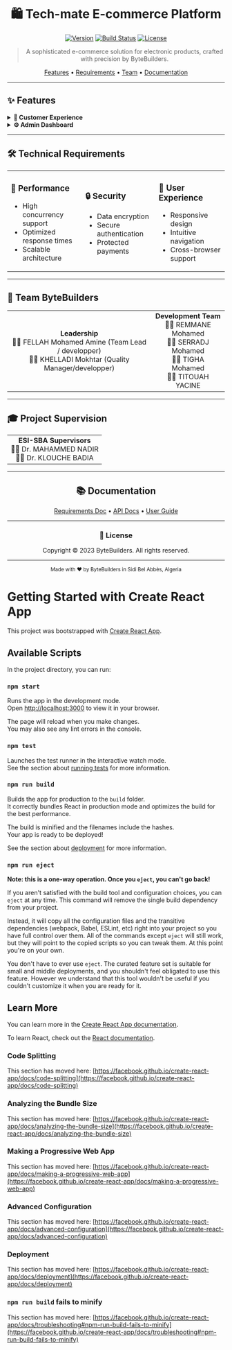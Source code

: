 <div align="center">

# 🛍️ Tech-mate E-commerce Platform

[![Version](https://img.shields.io/badge/version-2.0-blue.svg)](https://img.shields.io/badge/version-2.0-blue.svg)
[![Build Status](https://img.shields.io/badge/build-passing-brightgreen.svg)](https://img.shields.io/badge/build-passing-brightgreen.svg)
[![License](https://img.shields.io/badge/license-proprietary-red.svg)](https://img.shields.io/badge/license-proprietary-red.svg)

> A sophisticated e-commerce solution for electronic products, crafted with precision by ByteBuilders.

[Features](#features) •
[Requirements](#requirements) •
[Team](#team) •
[Documentation](#documentation)

</div>

---

## ✨ Features

<details>
<summary><b>🛒 Customer Experience</b></summary>

### Authentication & Profile
- 🔐 Secure sign up and sign in
- 🔄 Password recovery system
- 👤 Personalized profile management
- 📊 Activity tracking dashboard

### Shopping Experience
- 🔍 Advanced product search and filtering
- 🛍️ Intuitive shopping cart management
- ❤️ Wishlist functionality
- ⭐ Product ratings and reviews

### Orders & Payments
- 💳 Secure checkout process
- 💰 Multiple payment options
  - Online payment
  - Cash on delivery
- 📦 Real-time order tracking
- 📜 Comprehensive order history
</details>

<details>
<summary><b>⚙️ Admin Dashboard</b></summary>

### Product Management
- 📝 Complete CRUD operations
- 📦 Inventory tracking
- 🏷️ Category organization
- 🖼️ Image management system

### Order Operations
- 📊 Sales statistics and analytics
- 🔄 Order status management
- 🔍 Advanced order filtering
- 📨 Order tracking system

### User Administration
- 👥 User management
- 🚫 Blacklist/Whitelist system
- 👑 Role-based access control
- 📈 User activity monitoring
</details>

---

## 🛠️ Technical Requirements

<table>
<tr>
<td>

### 🚀 Performance
- High concurrency support
- Optimized response times
- Scalable architecture
</td>
<td>

### 🔒 Security
- Data encryption
- Secure authentication
- Protected payments
</td>
<td>

### 💫 User Experience
- Responsive design
- Intuitive navigation
- Cross-browser support
</td>
</tr>
</table>

---

## 👥 Team ByteBuilders

<table>
<tr>
<td align="center">
<b>Leadership</b><br>
👨‍💼 FELLAH Mohamed Amine (Team Lead / developper)<br>
👨‍🔧 KHELLADI Mokhtar (Quality Manager/developper)
</td>
<td align="center">
<b>Development Team</b><br>
👨‍💻 REMMANE Mohamed<br>
👨‍💻 SERRADJ Mohamed<br>
👨‍💻 TIGHA Mohamed<br>
👨‍💻 TITOUAH YACINE
</td>
</tr>
</table>

---

## 🎓 Project Supervision

<table>
<tr>
<td align="center">
<b>ESI-SBA Supervisors</b><br>
👨‍🏫 Dr. MAHAMMED NADIR<br>
👨‍🏫 Dr. KLOUCHE BADIA
</td>
</tr>
</table>

---

<div align="center">

## 📚 Documentation

[Requirements Doc](docs/requirements.md) •
[API Docs](docs/api.md) •
[User Guide](docs/user-guide.md)

---

### 📜 License

Copyright © 2023 ByteBuilders. All rights reserved.

---

<sub>Made with ❤️ by ByteBuilders in Sidi Bel Abbès, Algeria</sub>

</div>

# Getting Started with Create React App

This project was bootstrapped with [Create React App](https://github.com/facebook/create-react-app).

## Available Scripts

In the project directory, you can run:

### `npm start`

Runs the app in the development mode.\
Open [http://localhost:3000](http://localhost:3000) to view it in your browser.

The page will reload when you make changes.\
You may also see any lint errors in the console.

### `npm test`

Launches the test runner in the interactive watch mode.\
See the section about [running tests](https://facebook.github.io/create-react-app/docs/running-tests) for more information.

### `npm run build`

Builds the app for production to the `build` folder.\
It correctly bundles React in production mode and optimizes the build for the best performance.

The build is minified and the filenames include the hashes.\
Your app is ready to be deployed!

See the section about [deployment](https://facebook.github.io/create-react-app/docs/deployment) for more information.

### `npm run eject`

**Note: this is a one-way operation. Once you `eject`, you can't go back!**

If you aren't satisfied with the build tool and configuration choices, you can `eject` at any time. This command will remove the single build dependency from your project.

Instead, it will copy all the configuration files and the transitive dependencies (webpack, Babel, ESLint, etc) right into your project so you have full control over them. All of the commands except `eject` will still work, but they will point to the copied scripts so you can tweak them. At this point you're on your own.

You don't have to ever use `eject`. The curated feature set is suitable for small and middle deployments, and you shouldn't feel obligated to use this feature. However we understand that this tool wouldn't be useful if you couldn't customize it when you are ready for it.

## Learn More

You can learn more in the [Create React App documentation](https://facebook.github.io/create-react-app/docs/getting-started).

To learn React, check out the [React documentation](https://reactjs.org/).

### Code Splitting

This section has moved here: [https://facebook.github.io/create-react-app/docs/code-splitting](https://facebook.github.io/create-react-app/docs/code-splitting)

### Analyzing the Bundle Size

This section has moved here: [https://facebook.github.io/create-react-app/docs/analyzing-the-bundle-size](https://facebook.github.io/create-react-app/docs/analyzing-the-bundle-size)

### Making a Progressive Web App

This section has moved here: [https://facebook.github.io/create-react-app/docs/making-a-progressive-web-app](https://facebook.github.io/create-react-app/docs/making-a-progressive-web-app)

### Advanced Configuration

This section has moved here: [https://facebook.github.io/create-react-app/docs/advanced-configuration](https://facebook.github.io/create-react-app/docs/advanced-configuration)

### Deployment

This section has moved here: [https://facebook.github.io/create-react-app/docs/deployment](https://facebook.github.io/create-react-app/docs/deployment)

### `npm run build` fails to minify

This section has moved here: [https://facebook.github.io/create-react-app/docs/troubleshooting#npm-run-build-fails-to-minify](https://facebook.github.io/create-react-app/docs/troubleshooting#npm-run-build-fails-to-minify)
